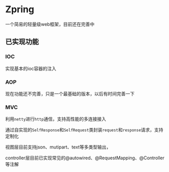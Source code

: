 # Zpring

一个简易的轻量级web框架，目前还在完善中

## 已实现功能

### IOC

实现基本的ioc容器的注入

### AOP

现在功能还不完善，只是一个最基础的版本，以后有时间完善一下

### MVC

利用`netty`进行`http`通信，支持高性能的多连接接入

通过自实现的`SelfResponse`和`SelfRequest`类封装`request`和`response`请求，支持定制化

视图层目前支持json、mutipart、text等多类型输出，

controller层目前已实现常见的@autowired、@RequestMapping、@Controller等注解









​                                                        